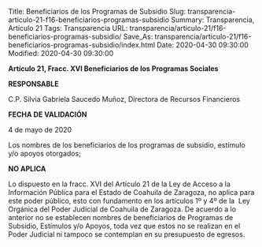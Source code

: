Title: Beneficiarios de los Programas de Subsidio
Slug: transparencia-articulo-21-f16-beneficiarios-programas-subsidio
Summary: Transparencia, Artículo 21
Tags: Transparencia
URL: transparencia/articulo-21/f16-beneficiarios-programas-subsidio/
Save_As: transparencia/articulo-21/f16-beneficiarios-programas-subsidio/index.html
Date: 2020-04-30 09:30:00
Modified: 2020-04-30 09:30:00


**Artículo 21, Fracc. XVI Beneficiarios de los Programas Sociales**

**RESPONSABLE**

C.P. Silvia Gabriela Saucedo Muñoz, Directora de Recursos Financieros

**FECHA DE VALIDACIÓN**

4 de mayo de 2020

Los nombres de los beneficiarios de los programas de subsidio, estímulo y/o apoyos otorgados;

**NO APLICA**

Lo dispuesto en la fracc. XVI del Artículo 21 de la Ley de Acceso a la Información Pública para el Estado de Coahuila de Zaragoza, no aplica para este poder público, esto con fundamento en los artículos 1º y 4º de la  Ley Orgánica del Poder Judicial de Coahuila de Zaragoza. De acuerdo a lo anterior no se establecen nombres de beneficiarios de Programas de Subsidio, Estímulos y/o Apoyos, toda vez que estos no se realizan en el Poder Judicial ni tampoco se contemplan en su presupuesto de egresos.


